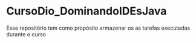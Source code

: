 # CursoDio_DominandoIDEsJava
Esse repositório tem como propósito armazenar os as tarefas executadas durante o curso

